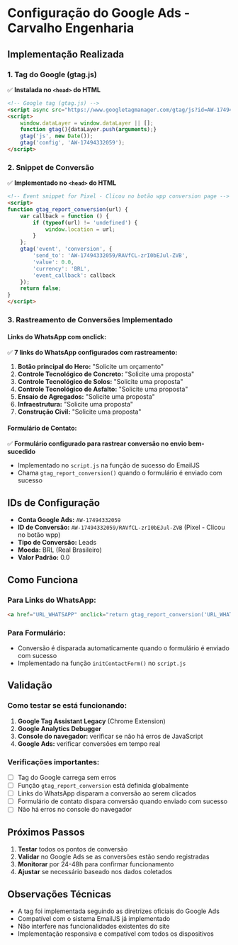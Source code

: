 # Configuração do Google Ads - Carvalho Engenharia

## Implementação Realizada

### 1. Tag do Google (gtag.js) 
✅ **Instalada no `<head>` do HTML**

```html
<!-- Google tag (gtag.js) -->
<script async src="https://www.googletagmanager.com/gtag/js?id=AW-17494332059"></script>
<script>
    window.dataLayer = window.dataLayer || [];
    function gtag(){dataLayer.push(arguments);}
    gtag('js', new Date());
    gtag('config', 'AW-17494332059');
</script>
```

### 2. Snippet de Conversão 
✅ **Implementado no `<head>` do HTML**

```html
<!-- Event snippet for Pixel - Clicou no botão wpp conversion page -->
<script>
function gtag_report_conversion(url) {
    var callback = function () {
        if (typeof(url) != 'undefined') {
            window.location = url;
        }
    };
    gtag('event', 'conversion', {
        'send_to': 'AW-17494332059/RAVfCL-zrI0bEJul-ZVB',
        'value': 0.0,
        'currency': 'BRL',
        'event_callback': callback
    });
    return false;
}
</script>
```

### 3. Rastreamento de Conversões Implementado

#### Links do WhatsApp com onclick:
✅ **7 links do WhatsApp configurados com rastreamento:**

1. **Botão principal do Hero:** "Solicite um orçamento"
2. **Controle Tecnológico de Concreto:** "Solicite uma proposta" 
3. **Controle Tecnológico de Solos:** "Solicite uma proposta"
4. **Controle Tecnológico de Asfalto:** "Solicite uma proposta"
5. **Ensaio de Agregados:** "Solicite uma proposta"
6. **Infraestrutura:** "Solicite uma proposta"
7. **Construção Civil:** "Solicite uma proposta"

#### Formulário de Contato:
✅ **Formulário configurado para rastrear conversão no envio bem-sucedido**

- Implementado no `script.js` na função de sucesso do EmailJS
- Chama `gtag_report_conversion()` quando o formulário é enviado com sucesso

## IDs de Configuração

- **Conta Google Ads:** `AW-17494332059`
- **ID de Conversão:** `AW-17494332059/RAVfCL-zrI0bEJul-ZVB` (Pixel - Clicou no botão wpp)
- **Tipo de Conversão:** Leads
- **Moeda:** BRL (Real Brasileiro)
- **Valor Padrão:** 0.0

## Como Funciona

### Para Links do WhatsApp:
```html
<a href="URL_WHATSAPP" onclick="return gtag_report_conversion('URL_WHATSAPP');">Texto do Link</a>
```

### Para Formulário:
- Conversão é disparada automaticamente quando o formulário é enviado com sucesso
- Implementado na função `initContactForm()` no `script.js`

## Validação

### Como testar se está funcionando:

1. **Google Tag Assistant Legacy** (Chrome Extension)
2. **Google Analytics Debugger** 
3. **Console do navegador:** verificar se não há erros de JavaScript
4. **Google Ads:** verificar conversões em tempo real

### Verificações importantes:

- [ ] Tag do Google carrega sem erros
- [ ] Função `gtag_report_conversion` está definida globalmente  
- [ ] Links do WhatsApp disparam a conversão ao serem clicados
- [ ] Formulário de contato dispara conversão quando enviado com sucesso
- [ ] Não há erros no console do navegador

## Próximos Passos

1. **Testar** todos os pontos de conversão
2. **Validar** no Google Ads se as conversões estão sendo registradas
3. **Monitorar** por 24-48h para confirmar funcionamento
4. **Ajustar** se necessário baseado nos dados coletados

## Observações Técnicas

- A tag foi implementada seguindo as diretrizes oficiais do Google Ads
- Compatível com o sistema EmailJS já implementado
- Não interfere nas funcionalidades existentes do site
- Implementação responsiva e compatível com todos os dispositivos
